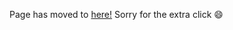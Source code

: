 Page has moved to [here!](https://github.com/Aircoookie/WLED/wiki/Contributors-and-credits)
Sorry for the extra click 😄